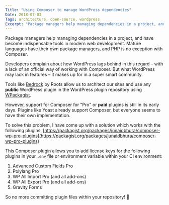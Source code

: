 ```yaml
---
Title: "Using Composer to manage WordPress dependencies"
Date: 2018-07-03
Tags: architecture, open-source, wordpress
Excerpt: "Package managers help managing dependencies in a project, and have become indispensable tools in modern web development."
---
```


Package managers help managing dependencies in a project, and have become indispensable tools in modern web development. Mature languages have their own package managers, and PHP is no exception with Composer.

Developers complain about how WordPress lags behind in this regard – with a lack of an official way of working with Composer. But what WordPress may lack in features – it makes up for in a super smart community.

Tools like [Bedrock](https://github.com/roots/bedrock) by Roots allow us to architect our sites and use any **public** WordPress plugin in the WordPress plugin repository using [WPackagist](https://wpackagist.org/).

However, support for Composer for "Pro" or **paid** plugins is still in its early days. Plugins like Yoast already support Composer, but everyone seems to have their own implementation.

To solve this problem, I have come up with a solution which works with the following plugins: [https://packagist.org/packages/junaidbhura/composer-wp-pro-plugins](https://packagist.org/packages/junaidbhura/composer-wp-pro-plugins)

This Composer plugin allows you to add license keys for the following plugins in your `.env` file or environment variable within your CI environment:

1. Advanced Custom Fields Pro
2. Polylang Pro
3. WP All Import Pro (and all add-ons)
4. WP All Export Pro (and all add-ons)
5. Gravity Forms

So no more committing plugin files within your repository! 🎉